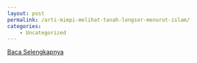 ```yaml
---
layout: post
permalink: /arti-mimpi-melihat-tanah-longsor-menurut-islam/
categories:
    - Uncategorized
---
```


[Baca Selengkapnya](/06)
